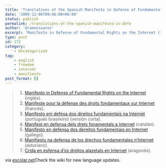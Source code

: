 ```yaml
---
title: 'Translations of the Spanish Manifesto in Defense of Fundamental Rights on the Internet'
date: '2009-12-06T09:46:00+00:00'
status: publish
permalink: /translations-of-the-spanish-manifesto-in-defe
author: '@ramonsuarez'
excerpt: 'Manifesto in Defense of Fundamental Rights on the Internet (ingl??s). Manifeste pour la d??fense des droits fondamentaux sur Internet (franc??s). Manifesto em defesa dos direitos fundamentais na Internet (portugu??s brasileiro) (versi??n corta). Manife...'
type: post
id: 172
category:
    - Uncategorized
tag:
    - english
    - freedom
    - internet
    - manifiesto
post_format: []
---
```

> 1. [Manifesto in Defense of Fundamental Rights on the Internet](http://wiki.manifiestointernet.org/wiki/Manifesto_in_Defense_of_Fundamental_Rights_on_the_Internet "Manifesto in Defense of Fundamental Rights on the Internet") (inglés).
> 2. [Manifeste pour la défense des droits fondamentaux sur Internet](http://wiki.manifiestointernet.org/wiki/Manifeste_pour_la_d%C3%A9fense_des_droits_fondamentaux_sur_Internet "Manifeste pour la défense des droits fondamentaux sur Internet") (francés).
> 3. [Manifesto em defesa dos direitos fundamentais na Internet](http://wiki.manifiestointernet.org/index.php/Manifesto_em_defesa_dos_direitos_fundamentais_na_Internet "Manifesto em defesa dos direitos fundamentais na Internet") (portugués brasileiro) (versión corta).
> 4. [Manifest en defensa dels drets fonamentals a Internet](http://wiki.manifiestointernet.org/wiki/Manifest_en_defensa_dels_drets_fonamentals_a_internet "Manifest en defensa dels drets fonamentals a internet") (catalán).
> 5. [Manifesto en defensa dos dereitos fundamentais en Internet](http://wiki.manifiestointernet.org/wiki/Manifesto_en_defensa_dos_dereitos_fundamentais_en_Internet "Manifesto en defensa dos dereitos fundamentais en Internet") (gallego).
> 6. [Manifiestu na defensa de los drechos fundamentales n’Internet](http://wiki.manifiestointernet.org/wiki/Manifiestu_na_defensa_de_los_drechos_fundamentales_n%E2%80%99Internet "Manifiestu na defensa de los drechos fundamentales n’Internet") (asturiano).
> 7. [Crida en esfensa d’os dreitos alazetals en Internet](http://wiki.manifiestointernet.org/wiki/Crida_en_esfensa_d%E2%80%99os_dreitos_alazetals_en_Internet "Crida en esfensa d’os dreitos alazetals en Internet") (aragonés).

via [escolar.net](http://www.escolar.net/wiki/index.php/Manifiesto:_En_defensa_de_los_derechos_fundamentales_en_Internet#Texto_del_manifiesto)</div>Check the wiki for new language updates.

</div>